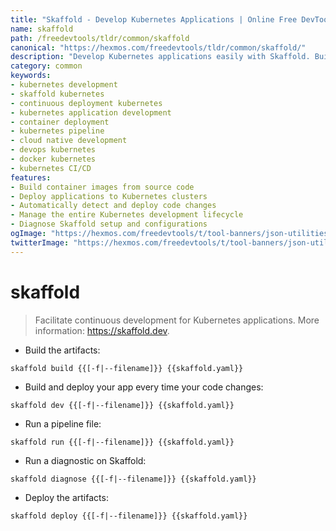 ```yaml
---
title: "Skaffold - Develop Kubernetes Applications | Online Free DevTools by Hexmos"
name: skaffold
path: /freedevtools/tldr/common/skaffold
canonical: "https://hexmos.com/freedevtools/tldr/common/skaffold/"
description: "Develop Kubernetes applications easily with Skaffold. Build, deploy, and manage Kubernetes apps continuously with automatic code updates. Free online tool, no registration required."
category: common
keywords:
- kubernetes development
- skaffold kubernetes
- continuous deployment kubernetes
- kubernetes application development
- container deployment
- kubernetes pipeline
- cloud native development
- devops kubernetes
- docker kubernetes
- kubernetes CI/CD
features:
- Build container images from source code
- Deploy applications to Kubernetes clusters
- Automatically detect and deploy code changes
- Manage the entire Kubernetes development lifecycle
- Diagnose Skaffold setup and configurations
ogImage: "https://hexmos.com/freedevtools/t/tool-banners/json-utilities-banner.png"
twitterImage: "https://hexmos.com/freedevtools/t/tool-banners/json-utilities-banner.png"
---
```


# skaffold

> Facilitate continuous development for Kubernetes applications.
> More information: <https://skaffold.dev>.

- Build the artifacts:

`skaffold build {{[-f|--filename]}} {{skaffold.yaml}}`

- Build and deploy your app every time your code changes:

`skaffold dev {{[-f|--filename]}} {{skaffold.yaml}}`

- Run a pipeline file:

`skaffold run {{[-f|--filename]}} {{skaffold.yaml}}`

- Run a diagnostic on Skaffold:

`skaffold diagnose {{[-f|--filename]}} {{skaffold.yaml}}`

- Deploy the artifacts:

`skaffold deploy {{[-f|--filename]}} {{skaffold.yaml}}`
